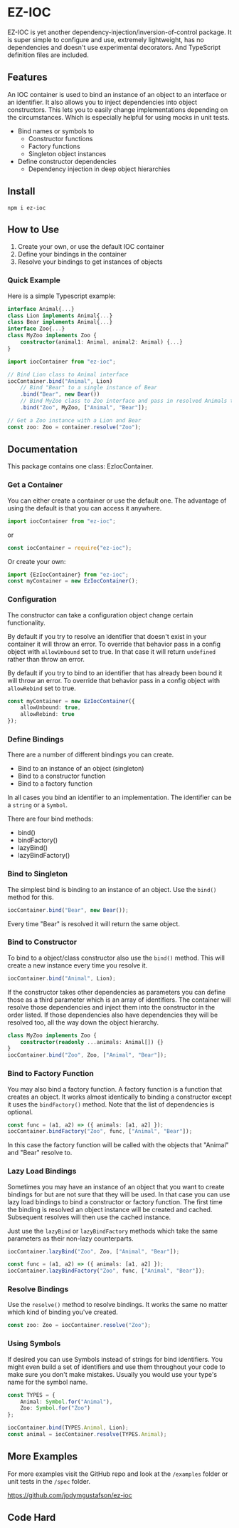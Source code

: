 # EZ-IOC

EZ-IOC is yet another dependency-injection/inversion-of-control package. It is super simple to configure and use, extremely lightweight, has no dependencies and doesn't use experimental decorators. And TypeScript definition files are included.

## Features

An IOC container is used to bind an instance of an object to an interface or an identifier. It also allows you to inject dependencies into object constructors. This lets you to easily change implementations depending on the circumstances. Which is especially helpful for using mocks in unit tests.

- Bind names or symbols to
  - Constructor functions
  - Factory functions
  - Singleton object instances
- Define constructor dependencies
  - Dependency injection in deep object hierarchies

## Install

`npm i ez-ioc`

## How to Use

1. Create your own, or use the default IOC container
2. Define your bindings in the container
3. Resolve your bindings to get instances of objects

### Quick Example

Here is a simple Typescript example:

```typescript
interface Animal{...}
class Lion implements Animal{...}
class Bear implements Animal{...}
interface Zoo{...}
class MyZoo implements Zoo {
    constructor(animal1: Animal, animal2: Animal) {...}
}

import iocContainer from "ez-ioc";

// Bind Lion class to Animal interface
iocContainer.bind("Animal", Lion)
    // Bind "Bear" to a single instance of Bear
    .bind("Bear", new Bear())
    // Bind MyZoo class to Zoo interface and pass in resolved Animals to the constructor
    .bind("Zoo", MyZoo, ["Animal", "Bear"]);

// Get a Zoo instance with a Lion and Bear
const zoo: Zoo = container.resolve("Zoo");
```

## Documentation

This package contains one class: EzIocContainer.

### Get a Container

You can either create a container or use the default one. The advantage of using the default is that you can access it anywhere.

```typescript
import iocContainer from "ez-ioc";
```

or

```typescript
const iocContainer = require("ez-ioc");
```

Or create your own:

```typescript
import {EzIocContainer} from "ez-ioc";
const myContainer = new EzIocContainer();
```

### Configuration

The constructor can take a configuration object change certain functionality.

By default if you try to resolve an identifier that doesn't exist in your container it will throw an error. To override that behavior pass in a config object with `allowUnbound` set to true. In that case it will return `undefined` rather than throw an error.

By default if you try to bind to an identifier that has already been bound it will throw an error. To override that behavior pass in a config object with `allowRebind` set to true.

```typescript
const myContainer = new EzIocContainer({
    allowUnbound: true,
    allowRebind: true    
});
```

### Define Bindings

There are a number of different bindings you can create.

- Bind to an instance of an object (singleton)
- Bind to a constructor function
- Bind to a factory function

In all cases you bind an identifier to an implementation. The identifier can be a `string` or a `Symbol`.

There are four bind methods:
- bind()
- bindFactory()
- lazyBind()
- lazyBindFactory()

### Bind to Singleton

The simplest bind is binding to an instance of an object. Use the `bind()` method for this.

```typescript
iocContainer.bind("Bear", new Bear());
```

Every time "Bear" is resolved it will return the same object.

### Bind to Constructor

To bind to a object/class constructor also use the `bind()` method. This will create a new instance every time you resolve it.

```typescript
iocContainer.bind("Animal", Lion);
```

If the constructor takes other dependencies as parameters you can define those as a third parameter which is an array of identifiers. The container will resolve those dependencies and inject them into the constructor in the order listed. If those dependencies also have dependencies they will be resolved too, all the way down the object hierarchy.

```typescript
class MyZoo implements Zoo {
    constructor(readonly ...animals: Animal[]) {}
}
iocContainer.bind("Zoo", Zoo, ["Animal", "Bear"]);
```

### Bind to Factory Function

You may also bind a factory function. A factory function is a function that creates an object. It works almost identically to binding a constructor except it uses the `bindFactory()` method. Note that the list of dependencies is optional.

```typescript
const func = (a1, a2) => ({ animals: [a1, a2] });
iocContainer.bindFactory("Zoo", func, ["Animal", "Bear"]);
```

In this case the factory function will be called with the objects that "Animal" and "Bear" resolve to.

### Lazy Load Bindings

Sometimes you may have an instance of an object that you want to create bindings for but are not sure that they will be used. In that case you can use lazy load bindings to bind a constructor or factory function. The first time the binding is resolved an object instance will be created and cached. Subsequent resolves will then use the cached instance.

Just use the `lazyBind` or `lazyBindFactory` methods which take the same parameters as their non-lazy counterparts.

```typescript
iocContainer.lazyBind("Zoo", Zoo, ["Animal", "Bear"]);

const func = (a1, a2) => ({ animals: [a1, a2] });
iocContainer.lazyBindFactory("Zoo", func, ["Animal", "Bear"]);
```

### Resolve Bindings

Use the `resolve()` method to resolve bindings. It works the same no matter which kind of binding you've created.

```typescript
const zoo: Zoo = iocContainer.resolve("Zoo");
```

### Using Symbols

If desired you can use Symbols instead of strings for bind identifiers. You might even build a set of identifiers and use them throughout your code to make sure you don't make mistakes. Usually you would use your type's name for the symbol name.

```typescript
const TYPES = {
    Animal: Symbol.for("Animal"),
    Zoo: Symbol.for("Zoo")
};

iocContainer.bind(TYPES.Animal, Lion);
const animal = iocContainer.resolve(TYPES.Animal);
```

## More Examples

For more examples visit the GitHub repo and look at the `/examples` folder or unit tests in the `/spec` folder.

https://github.com/jodymgustafson/ez-ioc

## Code Hard